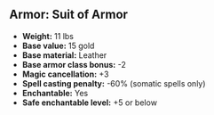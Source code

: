 ## Armor: Suit of Armor
- **Weight:** 11 lbs
- **Base value:** 15 gold
- **Base material:** Leather
- **Base armor class bonus:** -2
- **Magic cancellation:** +3
- **Spell casting penalty:** -60% (somatic spells only)
- **Enchantable:** Yes
- **Safe enchantable level:** +5 or below
